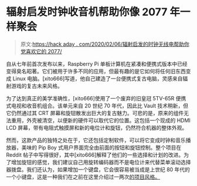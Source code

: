 # 辐射启发时钟收音机帮助你像 2077 年一样聚会

> 原文:[https://hack aday . com/2020/02/06/辐射启发的时钟无线电帮助你党喜欢它的 2077/](https://hackaday.com/2020/02/06/fallout-inspired-clock-radio-helps-you-party-like-its-2077/)

自从七年前首次发布以来，Raspberry Pi 单板计算机在紧凑和便携式版本中已经变得臭名昭著。它们被用于许多不同的应用，但最有趣的是它如何将任何旧东西变成 Linux 电脑。[xito666]写道，他自己建造了一台便携式复古电脑，灵感来自辐射游戏的复古未来风格。

为了达到真正的美学准确性，[xito666]使用了一个废弃的旧皇冠 5TV-65R 便携式电视和收音机组合。该单元来自 20 世纪 70 年代，因此比 Vault 技术稍新，但它仍然通过其 CRT 屏幕和旋钮散发出巨大的复古魅力。可悲的是，原来的组件无法重用，外壳被清空，以便新的硬件可以取代它的位置。这包括一个现成的 HDMI LCD 屏幕，带有电阻式触摸屏和新的电位计和旋钮，仍然符合机器的整体外观。

然而，这款产品的独特之处在于，它还包括定制软件，可以将它变成时钟和音乐播放器，美味的 Pip Boy 式用户界面完全由前面的按钮和旋钮控制。整个项目在 Reddit 帖子中写得很好，其中[xito666]解释了他们的一些选择和计划的改进。为了增加旋钮的感觉，我们建议自己用旋转编码器而不是电位计来代替菜单滚动选择器拨盘。我们还认为，如果增加一个键盘，它会很容易被当成是上世纪 80 年代的一个小键盘，这是一种我们在之前在这里介绍过一两次[的项目风格。](https://hackaday.com/2019/12/01/building-a-faux-retro-portable-computer/)